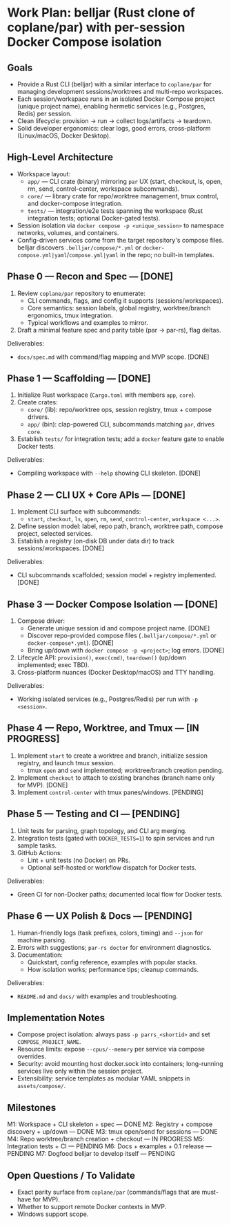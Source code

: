 # Work Plan: belljar (Rust clone of coplane/par) with per-session Docker Compose isolation

## Goals
- Provide a Rust CLI (belljar) with a similar interface to `coplane/par` for managing development sessions/worktrees and multi-repo workspaces.
- Each session/workspace runs in an isolated Docker Compose project (unique project name), enabling hermetic services (e.g., Postgres, Redis) per session.
- Clean lifecycle: provision -> run -> collect logs/artifacts -> teardown.
- Solid developer ergonomics: clear logs, good errors, cross-platform (Linux/macOS, Docker Desktop).

## High-Level Architecture
- Workspace layout:
  - `app/` — CLI crate (binary) mirroring `par` UX (start, checkout, ls, open, rm, send, control-center, workspace subcommands).
  - `core/` — library crate for repo/worktree management, tmux control, and docker-compose integration.
  - `tests/` — integration/e2e tests spanning the workspace (Rust integration tests; optional Docker-gated tests).
- Session isolation via `docker compose -p <unique_session>` to namespace networks, volumes, and containers.
- Config-driven services come from the target repository's compose files. belljar discovers `.belljar/compose/*.yml` or `docker-compose.yml|yaml`/`compose.yml|yaml` in the repo; no built-in templates.

## Phase 0 — Recon and Spec — [DONE]
1. Review `coplane/par` repository to enumerate:
   - CLI commands, flags, and config it supports (sessions/workspaces).
   - Core semantics: session labels, global registry, worktree/branch ergonomics, tmux integration.
   - Typical workflows and examples to mirror.
2. Draft a minimal feature spec and parity table (par -> par-rs), flag deltas.

Deliverables:
- `docs/spec.md` with command/flag mapping and MVP scope. [DONE]

## Phase 1 — Scaffolding — [DONE]
1. Initialize Rust workspace (`Cargo.toml` with members `app`, `core`).
2. Create crates:
   - `core/` (lib): repo/worktree ops, session registry, tmux + compose drivers.
   - `app/` (bin): clap-powered CLI, subcommands matching `par`, drives `core`.
3. Establish `tests/` for integration tests; add a `docker` feature gate to enable Docker tests.

Deliverables:
- Compiling workspace with `--help` showing CLI skeleton. [DONE]

## Phase 2 — CLI UX + Core APIs — [DONE]
1. Implement CLI surface with subcommands:
   - `start`, `checkout`, `ls`, `open`, `rm`, `send`, `control-center`, `workspace <...>`.
2. Define session model: label, repo path, branch, worktree path, compose project, selected services.
3. Establish a registry (on-disk DB under data dir) to track sessions/workspaces. [DONE]

Deliverables:
- CLI subcommands scaffolded; session model + registry implemented. [DONE]

## Phase 3 — Docker Compose Isolation — [DONE]
1. Compose driver:
   - Generate unique session id and compose project name. [DONE]
   - Discover repo-provided compose files (`.belljar/compose/*.yml` or `docker-compose*.yml`). [DONE]
   - Bring up/down with `docker compose -p <project>`; log errors. [DONE]
2. Lifecycle API: `provision()`, `exec(cmd)`, `teardown()` (up/down implemented; exec TBD).
3. Cross-platform nuances (Docker Desktop/macOS) and TTY handling.

Deliverables:
- Working isolated services (e.g., Postgres/Redis) per run with `-p <session>`.

## Phase 4 — Repo, Worktree, and Tmux — [IN PROGRESS]
1. Implement `start` to create a worktree and branch, initialize session registry, and launch tmux session.
   - tmux `open` and `send` implemented; worktree/branch creation pending.
2. Implement `checkout` to attach to existing branches (branch name only for MVP). [DONE]
3. Implement `control-center` with tmux panes/windows. [PENDING]

## Phase 5 — Testing and CI — [PENDING]
1. Unit tests for parsing, graph topology, and CLI arg merging.
2. Integration tests (gated with `DOCKER_TESTS=1`) to spin services and run sample tasks.
3. GitHub Actions:
   - Lint + unit tests (no Docker) on PRs.
   - Optional self-hosted or workflow dispatch for Docker tests.

Deliverables:
- Green CI for non-Docker paths; documented local flow for Docker tests.

## Phase 6 — UX Polish & Docs — [PENDING]
1. Human-friendly logs (task prefixes, colors, timing) and `--json` for machine parsing.
2. Errors with suggestions; `par-rs doctor` for environment diagnostics.
3. Documentation:
   - Quickstart, config reference, examples with popular stacks.
   - How isolation works; performance tips; cleanup commands.

Deliverables:
- `README.md` and `docs/` with examples and troubleshooting.

## Implementation Notes
- Compose project isolation: always pass `-p parrs_<shortid>` and set `COMPOSE_PROJECT_NAME`.
- Resource limits: expose `--cpus/--memory` per service via compose overrides.
- Security: avoid mounting host docker.sock into containers; long-running services live only within the session project.
- Extensibility: service templates as modular YAML snippets in `assets/compose/`.

## Milestones
M1: Workspace + CLI skeleton + spec — DONE
M2: Registry + compose discovery + up/down — DONE
M3: tmux open/send for sessions — DONE
M4: Repo worktree/branch creation + checkout — IN PROGRESS
M5: Integration tests + CI — PENDING
M6: Docs + examples + 0.1 release — PENDING
M7: Dogfood belljar to develop itself — PENDING

## Open Questions / To Validate
- Exact parity surface from `coplane/par` (commands/flags that are must-have for MVP).
- Whether to support remote Docker contexts in MVP.
- Windows support scope.
